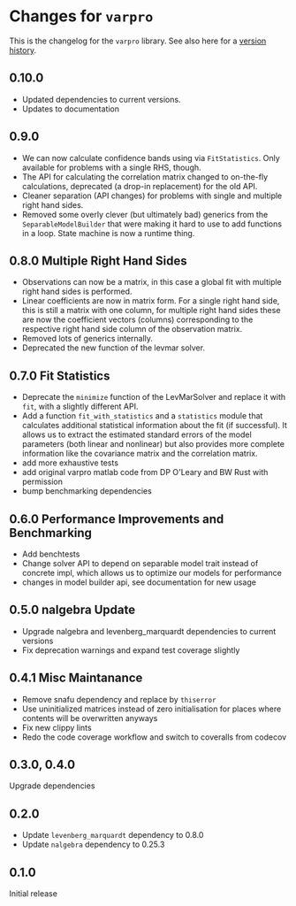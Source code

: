 # Changes for `varpro`

This is the changelog for the `varpro` library.
See also here for a [version history](https://crates.io/crates/varpro/versions).

## 0.10.0

- Updated dependencies to current versions.
- Updates to documentation

## 0.9.0

- We can now calculate confidence bands using via `FitStatistics`. Only available
for problems with a single RHS, though. 
- The API for calculating the correlation matrix changed to on-the-fly
calculations, deprecated (a drop-in replacement) for the old API.
- Cleaner separation (API changes) for problems with single and multiple right
hand sides.
- Removed some overly clever (but ultimately bad) generics from the `SeparableModelBuilder`
that were making it hard to use to add functions in a loop. State machine is now
a runtime thing.

## 0.8.0 Multiple Right Hand Sides

- Observations can now be a matrix, in this case a global fit with multiple right
hand sides is performed.
- Linear coefficients are now in matrix form. For a single right hand side, this
is still a matrix with one column, for multiple right hand sides these are now
the coefficient vectors (columns) corresponding to the respective right hand
side column of the observation matrix.
- Removed lots of generics internally.
- Deprecated the new function of the levmar solver.

## 0.7.0 Fit Statistics

- Deprecate the `minimize` function of the LevMarSolver and
replace it with `fit`, with a slightly different API.
- Add a function `fit_with_statistics` and a `statistics` module
that calculates additional statistical information about the fit 
(if successful). It allows us to extract the estimated standard
errors of the model parameters (both linear and nonlinear) but also
provides more complete information like the covariance matrix and
the correlation matrix.
- add more exhaustive tests 
- add original varpro matlab code from DP O'Leary and BW Rust
with permission
- bump benchmarking dependencies

## 0.6.0 Performance Improvements and Benchmarking

- Add benchtests
- Change solver API to depend on separable model trait instead of concrete impl,
which allows us to optimize our models for performance
- changes in model builder api, see documentation for new usage

## 0.5.0 nalgebra Update

- Upgrade nalgebra and levenberg_marquardt dependencies to current versions
- Fix deprecation warnings and expand test coverage slightly

## 0.4.1 Misc Maintanance

- Remove snafu dependency and replace by `thiserror`
- Use uninitialized matrices instead of zero initialisation for places where contents will be overwritten anyways
- Fix new clippy lints
- Redo the code coverage workflow and switch to coveralls from codecov

## 0.3.0, 0.4.0

Upgrade dependencies


## 0.2.0

- Update `levenberg_marquardt` dependency to 0.8.0
- Update `nalgebra` dependency to 0.25.3

## 0.1.0

Initial release
